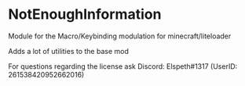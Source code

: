 # NotEnoughInformation
Module for the Macro/Keybinding modulation for minecraft/liteloader

Adds a lot of utilities to the base mod

For questions regarding the license ask
Discord: Elspeth#1317 (UserID: 261538420952662016)

